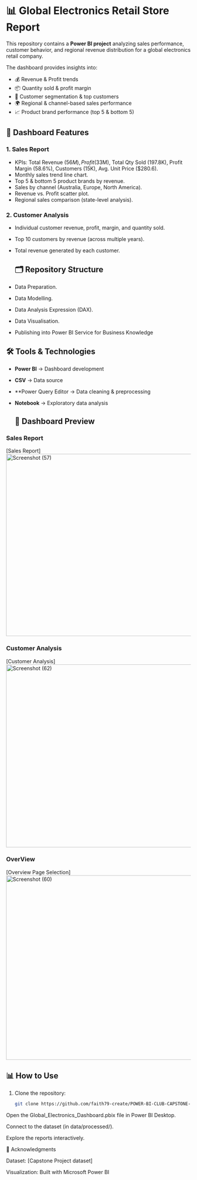 # 📊 Global Electronics Retail Store Report

This repository contains a **Power BI project** analyzing sales performance, customer behavior, and regional revenue distribution for a global electronics retail company.  

The dashboard provides insights into:  
- 💰 Revenue & Profit trends  
- 📦 Quantity sold & profit margin  
- 👥 Customer segmentation & top customers  
- 🌍 Regional & channel-based sales performance  
- 📈 Product brand performance (top 5 & bottom 5)

## 🚀 Dashboard Features  

### 1. Sales Report  
- KPIs: Total Revenue ($56M), Profit ($33M), Total Qty Sold (197.8K), Profit Margin (58.6%), Customers (15K), Avg. Unit Price ($280.6).  
- Monthly sales trend line chart.  
- Top 5 & bottom 5 product brands by revenue.  
- Sales by channel (Australia, Europe, North America).  
- Revenue vs. Profit scatter plot.  
- Regional sales comparison (state-level analysis).  

### 2. Customer Analysis  
- Individual customer revenue, profit, margin, and quantity sold.  
- Top 10 customers by revenue (across multiple years).  
- Total revenue generated by each customer.

  ## 🗂 Repository Structure  

- Data Preparation. 
- Data Modelling.  
- Data Analysis Expression (DAX).  
- Data Visualisation.
- Publishing into Power BI Service for Business Knowledge

## 🛠 Tools & Technologies  

- **Power BI** → Dashboard development  
- **CSV** → Data source  
- **Power Query Editor → Data cleaning & preprocessing  
- **Notebook** → Exploratory data analysis

  ## 📸 Dashboard Preview  

### Sales Report  
[Sales Report]<img width="883" height="496" alt="Screenshot (57)" src="https://github.com/user-attachments/assets/83ce0e0f-4efb-4295-b353-61940ef9ee64" />
 

### Customer Analysis  
[Customer Analysis]<img width="891" height="498" alt="Screenshot (62)" src="https://github.com/user-attachments/assets/338fa37a-9a9a-46cf-aa33-f6dfe6a6bfd0" /> 

### OverView 
[Overview Page Selection]
<img width="884" height="502" alt="Screenshot (60)" src="https://github.com/user-attachments/assets/e1cb1cae-19a9-49ea-8c8b-8d4bada94240" />

## 📊 How to Use  

1. Clone the repository:  
   ```bash
   git clone https://github.com/faith79-create/POWER-BI-CLUB-CAPSTONE-PROJECT/blob/main/README.md
Open the Global_Electronics_Dashboard.pbix file in Power BI Desktop.

Connect to the dataset (in data/processed/).

Explore the reports interactively.

🙌 Acknowledgments

Dataset: [Capstone Project dataset]

Visualization: Built with Microsoft Power BI

  
 
